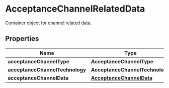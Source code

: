 

# AcceptanceChannelRelatedData

Container object for channel related data. 

## Properties

| Name | Type | Description | Notes |
|------------ | ------------- | ------------- | -------------|
|**acceptanceChannelType** | **AcceptanceChannelType** |  |  |
|**acceptanceChannelTechnology** | **AcceptanceChannelTechnology** |  |  [optional] |
|**acceptanceChannelData** | [**AcceptanceChannelData**](AcceptanceChannelData.md) |  |  |




